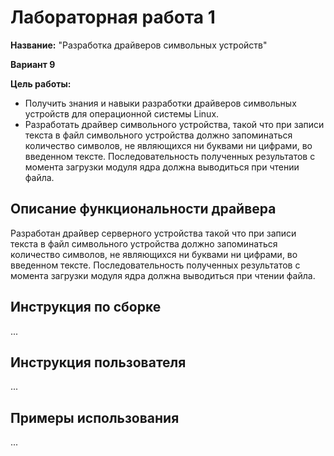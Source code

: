 # Лабораторная работа 1

**Название:** "Разработка драйверов символьных устройств"

**Вариант 9**

**Цель работы:** 
- Получить знания и навыки разработки драйверов символьных устройств для операционной системы Linux.
- Разработать драйвер символьного устройства, такой что при записи текста в файл символьного устройства должно запоминаться количество символов, не являющихся ни буквами ни цифрами, во введенном тексте. Последовательность полученных результатов с момента загрузки модуля ядра должна выводиться при чтении файла.

## Описание функциональности драйвера

Разработан драйвер серверного устройства такой что при записи текста в файл символьного устройства должно запоминаться количество символов, не являющихся ни буквами ни цифрами, во введенном тексте. Последовательность полученных результатов с момента загрузки модуля ядра должна выводиться при чтении файла.

## Инструкция по сборке

...

## Инструкция пользователя

...

## Примеры использования

...

